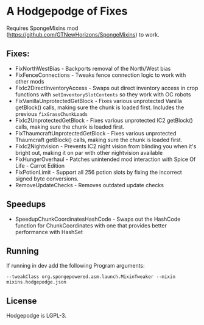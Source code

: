 # A Hodgepodge of Fixes

Requires SpongeMixins mod (https://github.com/GTNewHorizons/SpongeMixins) to work.

## Fixes:
* FixNorthWestBias - Backports removal of the North/West bias
* FixFenceConnections - Tweaks fence connection logic to work with other mods
* FixIc2DirectInventoryAccess - Swaps out direct inventory access in crop functions with `setInventorySlotContents` so they work with OC robots
* FixVanillaUnprotectedGetBlock - Fixes various unprotected Vanilla getBlock() calls, making sure the chunk is loaded first.  Includes the previous `fixGrassChunkLoads`
* FixIc2UnprotectedGetBlock - Fixes various unprotected IC2 getBlock() calls, making sure the chunk is loaded first.
* FixThaumcraftUnprotectedGetBlock - Fixes various unprotected Thaumcraft getBlock() calls, making sure the chunk is loaded first.
* FixIc2Nightvision - Prevents IC2 night vision from blinding you when it's bright out, making it on par with other nightvision available
* FixHungerOverhaul - Patches unintended mod interaction with Spice Of Life - Carrot Edition
* FixPotionLimit - Support all 256 potion slots by fixing the incorrect signed byte conversions.
* RemoveUpdateChecks - Removes outdated update checks
## Speedups
* SpeedupChunkCoordinatesHashCode - Swaps out the HashCode function for ChunkCoordinates with one that provides better performance with HashSet

## Running

If running in dev add the following Program arguments: 
```
--tweakClass org.spongepowered.asm.launch.MixinTweaker --mixin mixins.hodgepodge.json
```

## License

Hodgepodge is LGPL-3.
